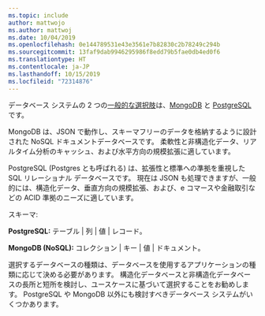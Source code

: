 ```yaml
---
ms.topic: include
author: mattwojo
ms.author: mattwoj
ms.date: 10/04/2019
ms.openlocfilehash: 0e144789531e43e3561e7b82830c2b78249c294b
ms.sourcegitcommit: 13faf9dab9946295986f8edd79b5fae0db4ed0f6
ms.translationtype: HT
ms.contentlocale: ja-JP
ms.lasthandoff: 10/15/2019
ms.locfileid: "72314876"
---
```

データベース システムの 2 つの[一般的な選択肢](https://insights.stackoverflow.com/survey/2019#technology-_-databases)は、[MongoDB](https://www.mongodb.com/what-is-mongodb) と [PostgreSQL](https://www.postgresql.org/about/) です。 

MongoDB は、JSON で動作し、スキーマフリーのデータを格納するように設計された NoSQL ドキュメントデータベースです。 柔軟性と非構造化データ、リアルタイム分析のキャッシュ、および水平方向の規模拡張に適しています。 

PostgreSQL (Postgres とも呼ばれる) は、拡張性と標準への準拠を重視した SQL リレーショナル データベースです。 現在は JSON も処理できますが、一般的には、構造化データ、垂直方向の規模拡張、および、e コマースや金融取引などの ACID 準拠のニーズに適しています。

スキーマ:

**PostgreSQL:** テーブル | 列 | 値 | レコード。

**MongoDB (NoSQL):** コレクション | キー | 値 | ドキュメント。

選択するデータベースの種類は、データベースを使用するアプリケーションの種類に応じて決める必要があります。 構造化データベースと非構造化データベースの長所と短所を検討し、ユースケースに基づいて選択することをお勧めします。 PostgreSQL や MongoDB 以外にも検討すべきデータベース システムがいくつかあります。